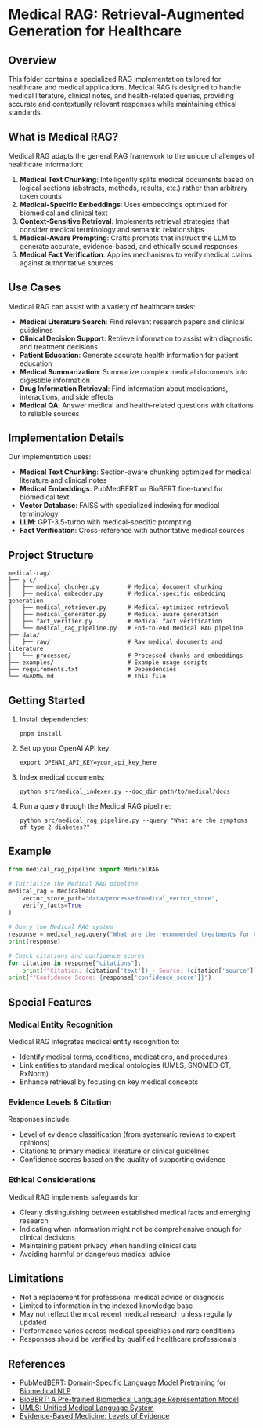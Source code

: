 # Medical RAG: Retrieval-Augmented Generation for Healthcare

## Overview
This folder contains a specialized RAG implementation tailored for healthcare and medical applications. Medical RAG is designed to handle medical literature, clinical notes, and health-related queries, providing accurate and contextually relevant responses while maintaining ethical standards.

## What is Medical RAG?
Medical RAG adapts the general RAG framework to the unique challenges of healthcare information:

1. **Medical Text Chunking**: Intelligently splits medical documents based on logical sections (abstracts, methods, results, etc.) rather than arbitrary token counts
2. **Medical-Specific Embeddings**: Uses embeddings optimized for biomedical and clinical text
3. **Context-Sensitive Retrieval**: Implements retrieval strategies that consider medical terminology and semantic relationships
4. **Medical-Aware Prompting**: Crafts prompts that instruct the LLM to generate accurate, evidence-based, and ethically sound responses
5. **Medical Fact Verification**: Applies mechanisms to verify medical claims against authoritative sources

## Use Cases
Medical RAG can assist with a variety of healthcare tasks:

- **Medical Literature Search**: Find relevant research papers and clinical guidelines
- **Clinical Decision Support**: Retrieve information to assist with diagnostic and treatment decisions
- **Patient Education**: Generate accurate health information for patient education
- **Medical Summarization**: Summarize complex medical documents into digestible information
- **Drug Information Retrieval**: Find information about medications, interactions, and side effects
- **Medical QA**: Answer medical and health-related questions with citations to reliable sources

## Implementation Details
Our implementation uses:
- **Medical Text Chunking**: Section-aware chunking optimized for medical literature and clinical notes
- **Medical Embeddings**: PubMedBERT or BioBERT fine-tuned for biomedical text
- **Vector Database**: FAISS with specialized indexing for medical terminology
- **LLM**: GPT-3.5-turbo with medical-specific prompting
- **Fact Verification**: Cross-reference with authoritative medical sources

## Project Structure
```
medical-rag/
├── src/
│   ├── medical_chunker.py        # Medical document chunking
│   ├── medical_embedder.py       # Medical-specific embedding generation
│   ├── medical_retriever.py      # Medical-optimized retrieval
│   ├── medical_generator.py      # Medical-aware generation
│   ├── fact_verifier.py          # Medical fact verification
│   └── medical_rag_pipeline.py   # End-to-end Medical RAG pipeline
├── data/
│   ├── raw/                      # Raw medical documents and literature
│   └── processed/                # Processed chunks and embeddings
├── examples/                     # Example usage scripts
├── requirements.txt              # Dependencies
└── README.md                     # This file
```

## Getting Started
1. Install dependencies:
   ```
   pnpm install
   ```

2. Set up your OpenAI API key:
   ```
   export OPENAI_API_KEY=your_api_key_here
   ```

3. Index medical documents:
   ```
   python src/medical_indexer.py --doc_dir path/to/medical/docs
   ```

4. Run a query through the Medical RAG pipeline:
   ```
   python src/medical_rag_pipeline.py --query "What are the symptoms of type 2 diabetes?"
   ```

## Example
```python
from medical_rag_pipeline import MedicalRAG

# Initialize the Medical RAG pipeline
medical_rag = MedicalRAG(
    vector_store_path="data/processed/medical_vector_store",
    verify_facts=True
)

# Query the Medical RAG system
response = medical_rag.query("What are the recommended treatments for hypertension?")
print(response)

# Check citations and confidence scores
for citation in response["citations"]:
    print(f"Citation: {citation['text']} - Source: {citation['source']}")
print(f"Confidence Score: {response['confidence_score']}")
```

## Special Features

### Medical Entity Recognition
Medical RAG integrates medical entity recognition to:
- Identify medical terms, conditions, medications, and procedures
- Link entities to standard medical ontologies (UMLS, SNOMED CT, RxNorm)
- Enhance retrieval by focusing on key medical concepts

### Evidence Levels & Citation
Responses include:
- Level of evidence classification (from systematic reviews to expert opinions)
- Citations to primary medical literature or clinical guidelines
- Confidence scores based on the quality of supporting evidence

### Ethical Considerations
Medical RAG implements safeguards for:
- Clearly distinguishing between established medical facts and emerging research
- Indicating when information might not be comprehensive enough for clinical decisions
- Maintaining patient privacy when handling clinical data
- Avoiding harmful or dangerous medical advice

## Limitations
- Not a replacement for professional medical advice or diagnosis
- Limited to information in the indexed knowledge base
- May not reflect the most recent medical research unless regularly updated
- Performance varies across medical specialties and rare conditions
- Responses should be verified by qualified healthcare professionals

## References
- [PubMedBERT: Domain-Specific Language Model Pretraining for Biomedical NLP](https://arxiv.org/abs/2007.15779)
- [BioBERT: A Pre-trained Biomedical Language Representation Model](https://arxiv.org/abs/1901.08746)
- [UMLS: Unified Medical Language System](https://www.nlm.nih.gov/research/umls/index.html)
- [Evidence-Based Medicine: Levels of Evidence](https://www.ncbi.nlm.nih.gov/pmc/articles/PMC3124652/) 
